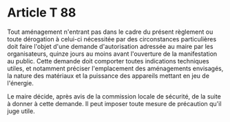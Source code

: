 # Article T 88

Tout aménagement n'entrant pas dans le cadre du présent règlement ou toute dérogation à celui-ci nécessitée par des circonstances particulières doit faire l'objet d'une demande d'autorisation adressée au maire par les organisateurs, quinze jours au moins avant l'ouverture de la manifestation au public. Cette demande doit comporter toutes indications techniques utiles, et notamment préciser l'emplacement des aménagements envisagés, la nature des matériaux et la puissance des appareils mettant en jeu de l'énergie.

Le maire décide, après avis de la commission locale de sécurité, de la suite à donner à cette demande. Il peut imposer toute mesure de précaution qu'il juge utile.
